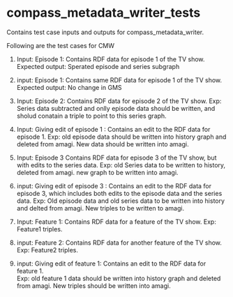 # compass_metadata_writer_tests
Contains test case inputs and outputs for compass_metadata_writer.

Following are the test cases for CMW


1.  Input: Episode 1: Contains RDF data for episode 1 of the TV show.
	Expected output: Sperated episode and series subgraph
    
2.  input: Episode 1: Contains same RDF data for episode 1 of the TV show.
	Expected output: No change in GMS
    
3.  Input: Episode 2: Contains RDF data for episode 2 of the TV show.
	Exp: Series data subtracted and onlly episode data should be written, and sholud conatain a triple to point to this series graph.
    
4.  Input: Giving edit of episode 1 : Contains an edit to the RDF data for episode 1.
	Exp: old episode data should be written into history graph and deleted from amagi. New data should be written into amagi.
    
5.  Input: Episode 3 Contains RDF data for episode 3 of the TV show, but with edits to the series data.
	Exp: old Series data to be written to history, deleted from amagi. new graph to be written into amagi.
    
6.  input: Giving edit of episode 3 : Contains an edit to the RDF data for episode 3, which includes both edits to the episode data and the series data.
	  Exp: Old episode data and old series data to be written into history and delted from amagi. New triples to be written to amagi.
	  
7.  Input: Feature 1: Contains RDF data for a feature of the TV show.
    Exp: Feature1 triples.
    
8.  input: Feature 2: Contains RDF data for another feature of the TV show.
    Exp: Feature2  triples.
    
9.  input: Giving edit of feature 1: Contains an edit to the RDF data for feature 1.	
	Exp: old feature 1 data should be written into history graph and deleted from amagi. New triples should be written into amagi.